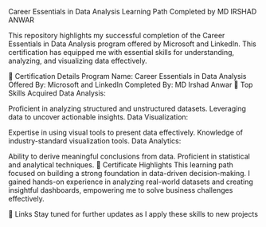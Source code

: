 Career Essentials in Data Analysis
Learning Path Completed by MD IRSHAD ANWAR

This repository highlights my successful completion of the Career Essentials in Data Analysis program offered by Microsoft and LinkedIn. This certification has equipped me with essential skills for understanding, analyzing, and visualizing data effectively.

📜 Certification Details
Program Name: Career Essentials in Data Analysis
Offered By: Microsoft and LinkedIn
Completed By: MD Irshad Anwar
🎯 Top Skills Acquired
Data Analysis:

Proficient in analyzing structured and unstructured datasets.
Leveraging data to uncover actionable insights.
Data Visualization:

Expertise in using visual tools to present data effectively.
Knowledge of industry-standard visualization tools.
Data Analytics:

Ability to derive meaningful conclusions from data.
Proficient in statistical and analytical techniques.
🚀 Certificate Highlights
This learning path focused on building a strong foundation in data-driven decision-making. I gained hands-on experience in analyzing real-world datasets and creating insightful dashboards, empowering me to solve business challenges effectively.

📎 Links
Stay tuned for further updates as I apply these skills to new projects
